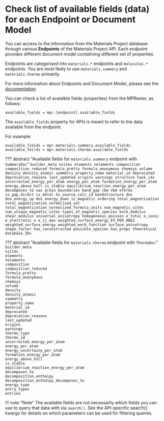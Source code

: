 # Check list of available fields (data) for each Endpoint or Document Model

You can access to the information from the Materials Project database through
various **Endpoints** of the Materials Project API. Each endpoint provides
different document model contatining different set of properties.

Endpoints are categorised into `materials.*` endpoints and `molecules.*`
endpoints. You are most likely to use `materials.summary` and `materials.thermo`
primarily.

For more information about Endpoints and Document Model, please see the
[documentation](https://next-gen.materialsproject.org/api#accessing-data). 


You can check a list of avaialble fields (properties) from the MPRester, as
follows:

```
available_fields = mpr.[endpoint].available_fields
```

The `available_fields` property for APIs is meant to refer to
the data available from the endpoint.

For example:

```
available_fields = mpr.materials.summary.available_fields
available_feilds = mpr.materials.thermo.available_fields
```

??? abstract "Available fields for `materials.summary` endpoint with `SummaryDoc`"
    ```
    builder_meta
    nsites
    elements
    nelements
    composition
    composition_reduced
    formula_pretty
    formula_anonymous
    chemsys
    volume
    density
    density_atomic
    symmetry
    property_name
    material_id
    deprecated
    deprecation_reasons
    last_updated
    origins
    warnings
    structure
    task_ids
    uncorrected_energy_per_atom
    energy_per_atom
    formation_energy_per_atom
    energy_above_hull
    is_stable
    equilibrium_reaction_energy_per_atom
    decomposes_to
    xas
    grain_boundaries
    band_gap
    cbm
    vbm
    efermi
    is_gap_direct
    is_metal
    es_source_calc_id
    bandstructure
    dos
    dos_energy_up
    dos_energy_down
    is_magnetic
    ordering
    total_magnetization
    total_magnetization_normalized_vol
    total_magnetization_normalized_formula_units
    num_magnetic_sites
    num_unique_magnetic_sites
    types_of_magnetic_species
    bulk_modulus
    shear_modulus
    universal_anisotropy
    homogeneous_poisson
    e_total
    e_ionic
    e_electronic
    n
    e_ij_max
    weighted_surface_energy_EV_PER_ANG2
    weighted_surface_energy
    weighted_work_function
    surface_anisotropy
    shape_factor
    has_reconstructed
    possible_species
    has_props
    theoretical
    database_IDs
    ```

??? abstract "Available fields for `materials.thermo` endpoint with `ThermoDoc`"
    ```
    builder_meta                                                                                                            
    nsites                                                                                                                  
    elements                                                                                                                
    nelements                                                                                                               
    composition                                                                                                             
    composition_reduced                                                                                                     
    formula_pretty                                                                                                          
    formula_anonymous                                                                                                       
    chemsys                                                                                                                 
    volume                                                                                                                  
    density                                                                                                                 
    density_atomic                                                                                                          
    symmetry                                                                                                                
    property_name                                                                                                           
    material_id                                                                                                             
    deprecated                                                                                                              
    deprecation_reasons                                                                                                     
    last_updated                                                                                                            
    origins                                                                                                                 
    warnings                                                                                                                
    thermo_type                                                                                                             
    thermo_id                                                                                                               
    uncorrected_energy_per_atom                                                                                             
    energy_per_atom                                                                                                         
    energy_uncertainy_per_atom                                                                                              
    formation_energy_per_atom                                                                                               
    energy_above_hull                                                                                                       
    is_stable                                                                                                               
    equilibrium_reaction_energy_per_atom                                                                                    
    decomposes_to                                                                                                           
    decomposition_enthalpy                                                                                                  
    decomposition_enthalpy_decomposes_to                                                                                    
    energy_type                                                                                                             
    entry_types                                                                                                             
    entries      
    ```


!!! note "Note"
    The available fields are not necessarily which fields you can use to query
    that data with via `search()`. See the API-specific search() kwargs for
    details on which parameters can be used for filtering queries.



